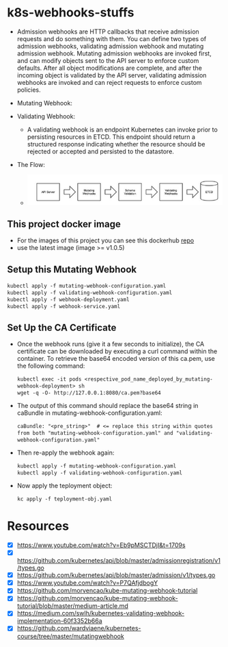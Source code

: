 # k8s-webhooks-stuffs

- Admission webhooks are HTTP callbacks that receive admission requests and do something with them. You can define two types of admission webhooks, validating admission webhook and mutating admission webhook. Mutating admission webhooks are invoked first, and can modify objects sent to the API server to enforce custom defaults. After all object modifications are complete, and after the incoming object is validated by the API server, validating admission webhooks are invoked and can reject requests to enforce custom policies.

- Mutating Webhook:

- Validating Webhook:
    - A validating webhook is an endpoint Kubernetes can invoke prior to persisting resources in ETCD. This endpoint should return a structured response indicating whether the resource should be rejected or accepted and persisted to the datastore.

- The Flow:
    - <img src="./pictures/hook.jpeg" />

## This project docker image

- For the images of this project you can see this dockerhub [repo](https://hub.docker.com/repository/docker/shahincsejnu/mutator-webhook)
- use the latest image (image >= v1.0.5)

## Setup this Mutating Webhook

```
kubectl apply -f mutating-webhook-configuration.yaml
kubectl apply -f validating-webhook-configuration.yaml
kubectl apply -f webhook-deployment.yaml
kubectl apply -f webhook-service.yaml
```

## Set Up the CA Certificate

- Once the webhook runs (give it a few seconds to initialize), the CA certificate can be downloaded by executing a curl command within the container. To retrieve the base64 encoded version of this ca.pem, use the following command:

    ```
    kubectl exec -it pods <respective_pod_name_deployed_by_mutating-webhook-deployment> sh 
    wget -q -O- http://127.0.0.1:8080/ca.pem?base64
    ```

- The output of this command should replace the base64 string in caBundle in mutating-webhook-configuration.yaml:

    ```
    caBundle: "<pre_string>"  # <= replace this string within quotes from both "mutating-webhook-configuration.yaml" and "validating-webhook-configuration.yaml"
    ```

- Then re-apply the webhook again:

    ```
    kubectl apply -f mutating-webhook-configuration.yaml
    kubectl apply -f validating-webhook-configuration.yaml
    ```
  
- Now apply the teployment object:
    ```
    kc apply -f teployment-obj.yaml
    ```
  
  

# Resources

- [x] https://www.youtube.com/watch?v=Eb9pMSCTDjI&t=1709s
- [x] https://github.com/kubernetes/api/blob/master/admissionregistration/v1/types.go
- [x] https://github.com/kubernetes/api/blob/master/admission/v1/types.go
- [x] https://www.youtube.com/watch?v=P7QAfjdbogY
- [x] https://github.com/morvencao/kube-mutating-webhook-tutorial
- [x] https://github.com/morvencao/kube-mutating-webhook-tutorial/blob/master/medium-article.md
- [x] https://medium.com/swlh/kubernetes-validating-webhook-implementation-60f3352b66a
- [x] https://github.com/wardviaene/kubernetes-course/tree/master/mutatingwebhook
